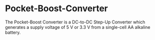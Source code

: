 Pocket-Boost-Converter
========================

The Pocket-Boost Converter is a DC-to-DC Step-Up Converter which generates a supply voltage of 5 V or 3.3 V from a single-cell AA alkaline battery.
